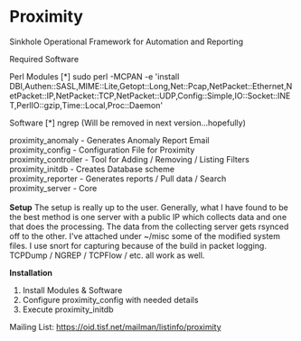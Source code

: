 

Proximity
=========

Sinkhole Operational Framework for Automation and Reporting

Required Software

Perl Modules 
[*] sudo perl -MCPAN -e 'install DBI,Authen::SASL,MIME::Lite,Getopt::Long,Net::Pcap,NetPacket::Ethernet,NetPacket::IP,NetPacket::TCP,NetPacket::UDP,Config::Simple,IO::Socket::INET,PerlIO::gzip,Time::Local,Proc::Daemon'

Software
[*] ngrep (Will be removed in next version...hopefully)





proximity_anomaly - Generates Anomaly Report Email <br />
proximity_config - Configuration File for Proximity<br />
proximity_controller - Tool for Adding / Removing / Listing Filters<br />
proximity_initdb - Creates Database scheme <br />
proximity_reporter - Generates reports / Pull data / Search<br />
proximity_server - Core <br />
<br />
<b>Setup</b>
The setup is really up to the user.  Generally, what I have found to be the best method is one server with a public IP which collects data and one that does the processing.  The data from the collecting server gets rsynced off to the other.  I've attached under ~/misc some of the modified system files.  I use snort for capturing because of the build in packet logging.  TCPDump / NGREP / TCPFlow / etc. all work as well. 

<b>Installation</b>
 1. Install Modules & Software <br />
 2. Configure proximity_config with needed details <br />
 3. Execute proximity_initdb <br />



Mailing List: https://oid.tisf.net/mailman/listinfo/proximity
